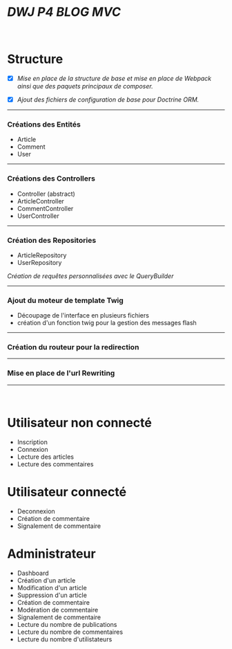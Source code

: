 # ***DWJ P4 BLOG MVC***

&nbsp;

**Structure**
===

- [x] *Mise en place de la structure de base et mise en place de Webpack ainsi que des paquets principaux de composer.* 
  
- [x] *Ajout des fichiers de configuration de base pour Doctrine ORM.*

***

### Créations des Entités

- Article
- Comment
- User

***

### Créations des Controllers

- Controller (abstract)
- ArticleController
- CommentController
- UserController

***

### Création des Repositories

- ArticleRepository
- UserRepository

*Création de requêtes personnalisées avec le QueryBuilder*

***

### Ajout du moteur de template Twig

- Découpage de l'interface en plusieurs fichiers
- création d'un fonction twig pour la gestion des messages flash

***

### Création du routeur pour la redirection

***

### Mise en place de l'url Rewriting

***

&nbsp;

Utilisateur non connecté
===

- Inscription
- Connexion
- Lecture des articles
- Lecture des commentaires

Utilisateur connecté
===

- Deconnexion
- Création de commentaire 
- Signalement de commentaire

Administrateur
===

- Dashboard
- Création d'un article
- Modification d'un article
- Suppression d'un article
- Création de commentaire
- Modération de commentaire
- Signalement de commentaire
- Lecture du nombre de publications
- Lecture du nombre de commentaires
- Lecture du nombre d'utilistateurs